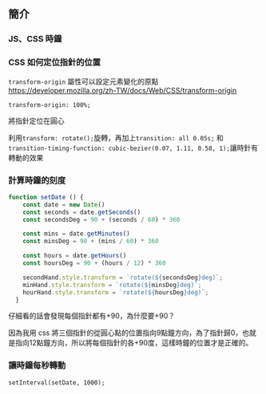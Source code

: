 ## 簡介

### JS、CSS 時鐘

### CSS 如何定位指針的位置

`transform-origin` 屬性可以設定元素變化的原點
<https://developer.mozilla.org/zh-TW/docs/Web/CSS/transform-origin>

```
transform-origin: 100%;
```

將指針定位在圓心

利用`transform: rotate();`旋轉，再加上`transition: all 0.05s;` 和 `transition-timing-function: cubic-bezier(0.07, 1.11, 0.58, 1);`讓時針有轉動的效果

### 計算時鐘的刻度

```javascript
function setDate () {
    const date = new Date()
    const seconds = date.getSeconds()
    const secondsDeg = 90 + (seconds / 60) * 360

    const mins = date.getMinutes()
    const minsDeg = 90 + (mins / 60) * 360

    const hours = date.getHours()
    const hoursDeg = 90 + (hours / 12) * 360

    secondHand.style.transform = `rotate(${secondsDeg}deg)`;
    minHand.style.transform = `rotate(${minsDeg}deg)`;
    hourHand.style.transform = `rotate(${hoursDeg}deg)`;
  }
```

仔細看的話會發現每個指針都有+90，為什麼要+90？

因為我用 css 將三個指針的從圓心點的位置指向9點鐘方向，為了指針歸0，也就是指向12點鐘方向，所以將每個指針的各+90度，這樣時鐘的位置才是正確的。

### 讓時鐘每秒轉動

```
setInterval(setDate, 1000);
```
